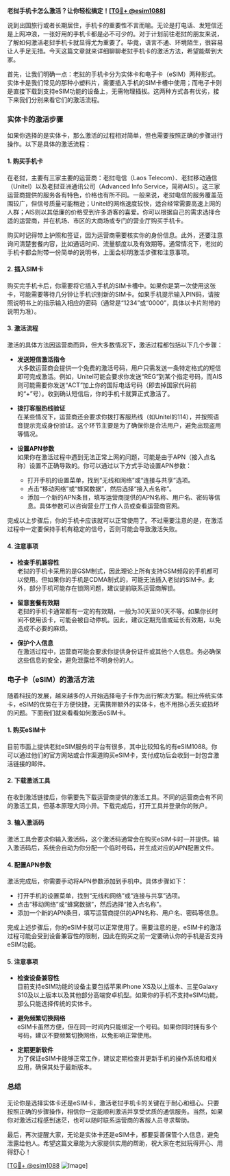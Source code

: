 **老挝手机卡怎么激活？让你轻松搞定！[[TG💪+ @esim1088](https://t.me/s/esim1088)]**

说到出国旅行或者长期居住，手机卡的重要性不言而喻。无论是打电话、发短信还是上网冲浪，一张好用的手机卡都是必不可少的。对于计划前往老挝的朋友来说，了解如何激活老挝手机卡就显得尤为重要了。毕竟，语言不通、环境陌生，很容易让人手足无措。今天这篇文章就来详细聊聊老挝手机卡的激活方法，希望能帮到大家。

首先，让我们明确一点：老挝的手机卡分为实体卡和电子卡（eSIM）两种形式。实体卡是我们常见的那种小塑料片，需要插入手机的SIM卡槽中使用；而电子卡则是直接下载到支持eSIM功能的设备上，无需物理插拔。这两种方式各有优劣，接下来我们分别来看它们的激活流程。

### 实体卡的激活步骤

如果你选择的是实体卡，那么激活的过程相对简单，但也需要按照正确的步骤进行操作。以下是具体的激活流程：

#### 1. 购买手机卡
在老挝，主要有三家主要的运营商：老挝电信（Laos Telecom）、老挝移动通信（Unitel）以及老挝亚洲通讯公司（Advanced Info Service，简称AIS）。这三家运营商提供的服务各有特色，价格也有所不同。一般来说，老挝电信的服务覆盖范围较广，但信号质量可能稍逊；Unitel的网络速度较快，适合经常需要高速上网的人群；AIS则以其低廉的价格受到许多游客的喜爱。你可以根据自己的需求选择合适的运营商，并在机场、市区的大商场或专门的营业厅购买手机卡。

购买时记得带上护照和签证，因为运营商需要核实你的身份信息。此外，还要注意询问清楚套餐内容，比如通话时间、流量额度以及有效期等。通常情况下，老挝的手机卡都会附带一份简单的说明书，上面会标明激活步骤和注意事项。

#### 2. 插入SIM卡
购买完手机卡后，你需要将它插入手机的SIM卡槽中。如果你是第一次使用这张卡，可能需要等待几分钟让手机识别新的SIM卡。如果手机提示输入PIN码，请按照说明书上的指示输入相应的密码（通常是“1234”或“0000”，具体以卡片附带的说明为准）。

#### 3. 激活流程
激活的具体方法因运营商而异，但大多数情况下，激活过程都包括以下几个步骤：

- **发送短信激活指令**  
  大多数运营商会提供一个免费的激活号码，用户只需发送一条特定格式的短信即可完成激活。例如，Unitel可能会要求你发送“REG”到某个指定号码，而AIS则可能需要你发送“ACT”加上你的国际电话号码（即去掉国家代码前的“+”号）。收到确认短信后，你的手机卡就算正式激活了。

- **拨打客服热线验证**  
  在某些情况下，运营商还会要求你拨打客服热线（如Unitel的114），并按照语音提示完成身份验证。这个环节主要是为了确保你是合法用户，避免出现盗用等情况。

- **设置APN参数**  
  如果你在激活过程中遇到无法正常上网的问题，可能是由于APN（接入点名称）设置不正确导致的。你可以通过以下方式手动设置APN参数：
  - 打开手机的设置菜单，找到“无线和网络”或“连接与共享”选项。
  - 点击“移动网络”或“蜂窝数据”，然后选择“接入点名称”。
  - 添加一个新的APN条目，填写运营商提供的APN名称、用户名、密码等信息。具体参数可以咨询营业厅工作人员或查看运营商官网。

完成以上步骤后，你的手机卡应该就可以正常使用了。不过需要注意的是，在激活过程中一定要保持手机有稳定的信号，否则可能会导致激活失败。

#### 4. 注意事项
- **检查手机兼容性**  
  老挝的手机卡采用的是GSM制式，因此理论上所有支持GSM频段的手机都可以使用。但如果你的手机是CDMA制式的，可能无法插入老挝的SIM卡。此外，部分手机可能存在锁网问题，建议提前联系运营商解锁。

- **留意套餐有效期**  
  老挝的手机卡通常都有一定的有效期，一般为30天至90天不等。如果你长时间不使用该卡，可能会被自动停机。因此，建议定期充值或延长有效期，以免造成不必要的麻烦。

- **保护个人信息**  
  在激活过程中，运营商可能会要求你提供身份证件或其他个人信息。务必确保这些信息的安全，避免泄露给不明身份的人。

### 电子卡（eSIM）的激活方法

随着科技的发展，越来越多的人开始选择电子卡作为出行解决方案。相比传统实体卡，eSIM的优势在于方便快捷，无需携带额外的实体卡，也不用担心丢失或损坏的问题。下面我们就来看看如何激活eSIM卡。

#### 1. 购买eSIM卡
目前市面上提供老挝eSIM服务的平台有很多，其中比较知名的有eSIM1088。你可以通过他们的官方网站或合作渠道购买eSIM卡，支付成功后会收到一封包含激活链接的邮件。

#### 2. 下载激活工具
在收到激活链接后，你需要先下载运营商提供的激活工具。不同的运营商会有不同的激活工具，但基本原理大同小异。下载完成后，打开工具并登录你的账户。

#### 3. 输入激活码
激活工具会要求你输入激活码，这个激活码通常会在购买eSIM卡时一并提供。输入激活码后，系统会自动为你分配一个临时号码，并生成对应的APN配置文件。

#### 4. 配置APN参数
激活完成后，你需要手动将APN参数添加到手机中。具体步骤如下：
- 打开手机的设置菜单，找到“无线和网络”或“连接与共享”选项。
- 点击“移动网络”或“蜂窝数据”，然后选择“接入点名称”。
- 添加一个新的APN条目，填写运营商提供的APN名称、用户名、密码等信息。

完成上述步骤后，你的eSIM卡就可以正常使用了。需要注意的是，eSIM卡的激活过程可能会受到设备兼容性的限制，因此在购买之前一定要确认你的手机是否支持eSIM功能。

#### 5. 注意事项
- **检查设备兼容性**  
  目前支持eSIM功能的设备主要包括苹果iPhone XS及以上版本、三星Galaxy S10及以上版本以及其他部分高端安卓机型。如果你的手机不支持eSIM功能，那么只能选择传统的实体卡。

- **避免频繁切换网络**  
  eSIM卡虽然方便，但在同一时间内只能绑定一个号码。如果你同时拥有多个号码，建议不要频繁切换网络，以免影响正常使用。

- **定期更新软件**  
  为了保证eSIM卡能够正常工作，建议定期检查并更新手机的操作系统和相关应用，确保其处于最新版本。

### 总结

无论你是选择实体卡还是eSIM卡，激活老挝手机卡的关键在于耐心和细心。只要按照正确的步骤操作，相信你一定能顺利激活并享受优质的通信服务。当然，如果你对激活过程感到迷茫，也可以随时联系运营商的客服人员寻求帮助。

最后，再次提醒大家，无论是实体卡还是eSIM卡，都要妥善保管个人信息，避免泄露给他人。希望这篇文章能为大家提供实用的帮助，祝大家在老挝玩得开心、用得舒心！

[[TG💪+ @esim1088](https://t.me/s/esim1088) ![Image](https://i.postimg.cc/4NQfJmqS/Snipaste-2025-05-13-00-14-12.png)]